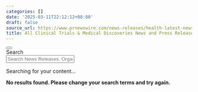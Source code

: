 ```yaml
---
categories: []
date: '2025-03-11T22:12:12+08:00'
draft: false
source_url: https://www.prnewswire.com/news-releases/health-latest-news/clinical-trials-medical-discoveries-list/
title: All Clinical Trials & Medical Discoveries News and Press Releases from PR Newswire
---
```


<div class="modal-content">
<div class="col-sm-1 pull-right">
<button aria-label="Close" class="close" data-dismiss="modal" type="button"><i class="btr bt-times"></i></button>
</div>
<div class="modal-body col-sm-10 col-sm-offset-1" tabindex="0">
<form class="search-bar">
<div class="input-group">
<input id="sitesearchurl" name="searchlink" type="hidden" value="/search/all/"/>
<input id="prodsearchurl" name="prodsearchlink" type="hidden" value="/search/products/"/>
<input id="resourcesearchurl" name="resourcesearchlink" type="hidden" value="/search/resources/"/>
<input id="orgsearchurl" name="orgsearchlink" type="hidden" value="/search/organization/"/>
<input id="allnewssearchurl" name="allnewssearchlink" type="hidden" value="/search/news/"/>
<input id="enableQuickSearch" name="enableQuickSearch" type="hidden" value="true"/>
<input id="newsVanityPathURL" name="newsVanityPathURL" type="hidden" value="/news/"/>
<input id="currentPagePathURL" name="currentPagePathURL" type="hidden" value="/content/prnewswire/us/en/news-releases/health-latest-news/clinical-trials-medical-discoveries-list"/>
<label class="search-label" for="search" id="SearchLabel">Search</label>
<span aria-hidden="true" id="autopoplabel" style="display: none">When typing in this field, a list of search results will appear and be automatically updated as you type.</span>
<div aria-live="assertive" class="results-count sr-only"></div>
<input aria-autocomplete="list" aria-controls="results" aria-describedby="autopoplabel" aria-expanded="false" aria-haspopup="listbox" autocomplete="off" class="form-control form-search" id="sitesearchbox" name="Search" placeholder="Search News Releases, Organizations, Resources, and Products" type="text"/>
</div>
<div class="qs-error">
</div>
</form>
<div class="qs-results-container">
<div class="qs-pending">
<div class="row">
<div class="col-sm-1">
<div class="uil-ring-css small">
<div></div>
</div>
</div>
<div class="col-sm-11">
<p class="text-muted">Searching for your content...</p>
</div>
</div>
</div>
<div class="row">
<div class="col-sm-12">
<div class="qs-results" id="response-json">
<div class="media qs-no-results">
<div class="media-left media-middle">
<i class="btr bt-exclamation-circle bt-2x text-muted"></i>
</div>
<div class="media-body media-middle">
<span><strong>No results found. Please change your search terms and try again.</strong></span>
</div>
</div>
<div id="eraResponseJson"> </div>
</div>
</div>
</div>
</div>
</div>
</div>
